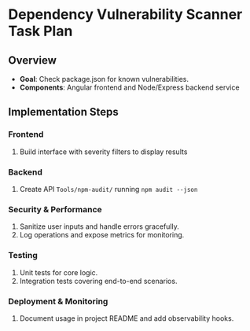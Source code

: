 # Dependency Vulnerability Scanner Task Plan
## Overview
- **Goal**: Check package.json for known vulnerabilities.
- **Components**: Angular frontend and Node/Express backend service

## Implementation Steps
### Frontend
1. Build interface with severity filters to display results

### Backend
1. Create API `Tools/npm-audit/` running `npm audit --json`

### Security & Performance
1. Sanitize user inputs and handle errors gracefully.
2. Log operations and expose metrics for monitoring.

### Testing
1. Unit tests for core logic.
2. Integration tests covering end-to-end scenarios.

### Deployment & Monitoring
1. Document usage in project README and add observability hooks.
